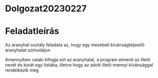 # Dolgozat20230227 

# Feladatleírás
Az aranyhal osztály feladata az, hogy egy mesebeli kívánságteljesítő aranyhalat szimuláljon

Amennyiben valaki kifogja ezt az aranyhalat, a program elmenti az illető nevét és korát egy listába, illetve hogy az adott illető mennyi kívánsággal rendelkezik még

